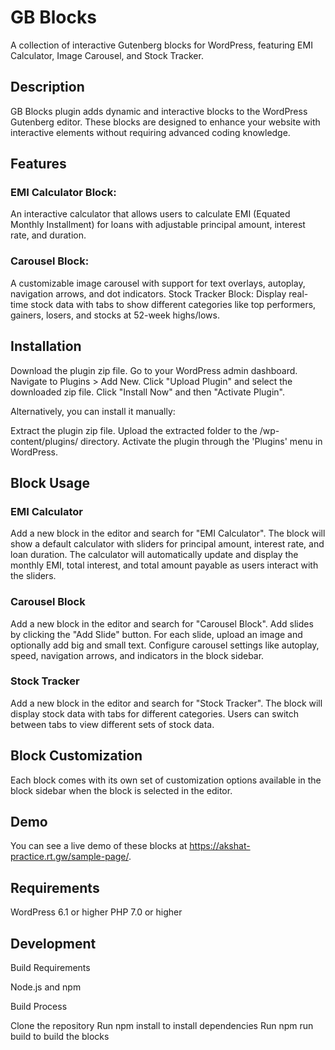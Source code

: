 # GB Blocks
A collection of interactive Gutenberg blocks for WordPress, featuring EMI Calculator, Image Carousel, and Stock Tracker.
## Description
GB Blocks plugin adds dynamic and interactive blocks to the WordPress Gutenberg editor. These blocks are designed to enhance your website with interactive elements without requiring advanced coding knowledge.
## Features

### EMI Calculator Block: 
An interactive calculator that allows users to calculate EMI (Equated Monthly Installment) for loans with adjustable principal amount, interest rate, and duration.
### Carousel Block: 
A customizable image carousel with support for text overlays, autoplay, navigation arrows, and dot indicators.
Stock Tracker Block: Display real-time stock data with tabs to show different categories like top performers, gainers, losers, and stocks at 52-week highs/lows.

## Installation

Download the plugin zip file.
Go to your WordPress admin dashboard.
Navigate to Plugins > Add New.
Click "Upload Plugin" and select the downloaded zip file.
Click "Install Now" and then "Activate Plugin".

Alternatively, you can install it manually:

Extract the plugin zip file.
Upload the extracted folder to the /wp-content/plugins/ directory.
Activate the plugin through the 'Plugins' menu in WordPress.

## Block Usage
### EMI Calculator

Add a new block in the editor and search for "EMI Calculator".
The block will show a default calculator with sliders for principal amount, interest rate, and loan duration.
The calculator will automatically update and display the monthly EMI, total interest, and total amount payable as users interact with the sliders.

### Carousel Block

Add a new block in the editor and search for "Carousel Block".
Add slides by clicking the "Add Slide" button.
For each slide, upload an image and optionally add big and small text.
Configure carousel settings like autoplay, speed, navigation arrows, and indicators in the block sidebar.

### Stock Tracker

Add a new block in the editor and search for "Stock Tracker".
The block will display stock data with tabs for different categories.
Users can switch between tabs to view different sets of stock data.

## Block Customization
Each block comes with its own set of customization options available in the block sidebar when the block is selected in the editor.
## Demo
You can see a live demo of these blocks at https://akshat-practice.rt.gw/sample-page/.
## Requirements

WordPress 6.1 or higher
PHP 7.0 or higher

## Development
Build Requirements

Node.js and npm

Build Process

Clone the repository
Run npm install to install dependencies
Run npm run build to build the blocks

